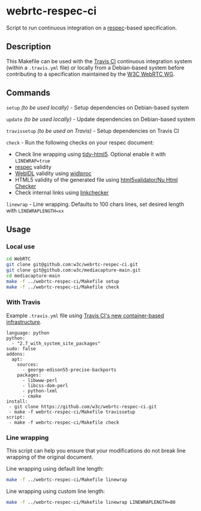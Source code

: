 # webrtc-respec-ci

Script to run continuous integration on a [respec](https://github.com/w3c/respec)-based specification.

## Description

This Makefile can be used with the [Travis CI](https://travis-ci.org/) continuous integration system (within a `.travis.yml` file) or locally from a Debian-based system before contributing to a specification maintained by the [W3C WebRTC WG](http://www.w3.org/2011/04/webrtc/).

## Commands

`setup` _(to be used locally)_ - Setup dependencies on Debian-based system

`update` _(to be used locally)_ - Update dependencies on Debian-based system

`travissetup` _(to be used on Travis)_ - Setup dependencies on Travis CI

`check` - Run the following checks on your respec document:
* Check line wrapping using [tidy-html5](https://github.com/htacg/tidy-html5). Optional enable it with `LINEWRAP=true`
* [respec](https://github.com/w3c/respec) validity
* [WebIDL](http://www.w3.org/TR/WebIDL/) validity using [widlproc](https://github.com/dontcallmedom/widlproc)
* HTML5 validity of the generated file using [html5validator/Nu Html Checker](https://github.com/validator/validator)
* Check internal links using [linkchecker](https://github.com/dontcallmedom/linkchecker)

`linewrap` - Line wrapping. Defaults to 100 chars lines, set desired length with `LINEWRAPLENGTH=xx`


## Usage

### Local use

```bash
cd WebRTC
git clone git@github.com:w3c/webrtc-respec-ci.git
git clone git@github.com:w3c/mediacapture-main.git
cd mediacapture-main
make -f ../webrtc-respec-ci/Makefile setup
make -f ../webrtc-respec-ci/Makefile check
```

### With Travis

Example `.travis.yml` file using [Travis CI's new container-based infrastructure](http://docs.travis-ci.com/user/workers/container-based-infrastructure/).

```
language: python
python:
  - "2.7_with_system_site_packages"
sudo: false
addons:
  apt:
    sources:
      - george-edison55-precise-backports
    packages:
      - libwww-perl
      - libcss-dom-perl
      - python-lxml
      - cmake
install:
 - git clone https://github.com/w3c/webrtc-respec-ci.git
 - make -f webrtc-respec-ci/Makefile travissetup
script:
 - make -f webrtc-respec-ci/Makefile check
```

### Line wrapping

This script can help you ensure that your modifications do not break line wrapping of the original document.

Line wrapping using default line length:
```bash
make -f ../webrtc-respec-ci/Makefile linewrap
```

Line wrapping using custom line length:
```bash
make -f ../webrtc-respec-ci/Makefile linewrap LINEWRAPLENGTH=80
```
